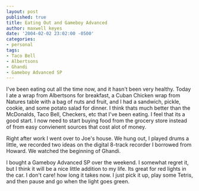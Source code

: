 ```yaml
---
layout: post
published: true
title: Eating Out and Gameboy Advanced
author: maxwell keyes
date: '2004-02-02 23:02:00 -0500'
categories:
- personal
tags:
- Taco Bell
- Albertsons
- Ghandi
- Gameboy Advanced SP
---
```


I've been eating out all the time now, and it hasn't been very healthy. Today I
ate a wrap from Albertsons for breakfast, a Cuban Chicken wrap from Natures
table with a bag of nuts and fruit, and I had a sandwich, pickle, cookie, and
some potato salad for dinner. I think thats much better than the McDonalds, Taco
Bell, Checkers, etc that I've been eating. I feel that its a good start. I now
need to start buying food from the grocery store instead of from easy convienent
sources that cost alot of money.

Right after work I went over to Joe's house. We hung out, I played drums a
little, we recorded two ideas on the digital 8-track recorder I borrowed from
Howard. We watched the beginning of Ghandi.

I bought a Gameboy Advanced SP over the weekend. I somewhat regret it, but I
think it will be a nice little addition to my life. Its great for red lights in
the car. I don't care! how long it takes now. I just pick it up, play some
Tetris, and then pause and go when the light goes green.
